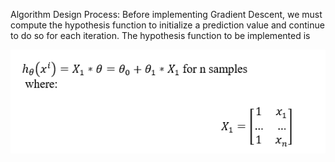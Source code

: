 Algorithm Design Process:
Before implementing Gradient Descent, we must compute the hypothesis function to initialize a prediction value and continue to do so for each iteration.
The hypothesis function to be implemented is 

![hypothesis function](figures/gradient1.PNG)


